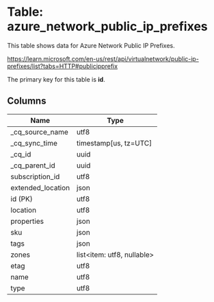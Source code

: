 # Table: azure_network_public_ip_prefixes

This table shows data for Azure Network Public IP Prefixes.

https://learn.microsoft.com/en-us/rest/api/virtualnetwork/public-ip-prefixes/list?tabs=HTTP#publicipprefix

The primary key for this table is **id**.

## Columns

| Name          | Type          |
| ------------- | ------------- |
|_cq_source_name|utf8|
|_cq_sync_time|timestamp[us, tz=UTC]|
|_cq_id|uuid|
|_cq_parent_id|uuid|
|subscription_id|utf8|
|extended_location|json|
|id (PK)|utf8|
|location|utf8|
|properties|json|
|sku|json|
|tags|json|
|zones|list<item: utf8, nullable>|
|etag|utf8|
|name|utf8|
|type|utf8|